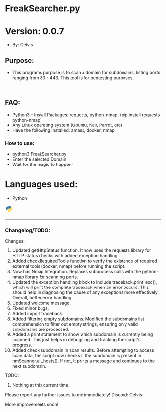 # FreakSearcher.py
# Version: 0.0.7
- By: Celvis

## Purpose:

- This programs purpose is to scan a domain for subdomains, listing ports ranging from 80 - 443. This tool is for pentesting purposes.
<br />

## FAQ:
- Python3 - Install Packages: requests, python-nmap. (pip install requests python-nmap)
- Any Linux operating system (Ubuntu, Kali, Parrot, etc)
- Have the following installed: amass, docker, nmap

### How to use:
- python3 FreakSearcher.py
- Enter the selected Domain
- Wait for the magic to happen~

# Languages used:
- Python
<img align="left" alt="Python" width="26px" src="https://raw.githubusercontent.com/devicons/devicon/master/icons/python/python-original.svg" style="padding-right:10px;" />

<br />
<br />

---

### Changelog/TODO:
Changes:
1. Updated getHttpStatus function. It now uses the requests library for HTTP status checks with added exception handling.
2. Added checkRequiredTools function to verify the existence of required external tools (docker, nmap) before running the script.
3. Now has Nmap Integration. Replaces subprocess calls with the python-nmap library for scanning ports.
4. Updated the exception handling block to include traceback.print_exc(), which will print the complete traceback when an error occurs. This should help in diagnosing the cause of any exceptions more effectively. Overall, better error handling.
5. Updated welcome message.
6. Fixed minor bugs.
7. Added import traceback.
8. Added filtering empty subdomains. Modified the subdomains list comprehension to filter out empty strings, ensuring only valid subdomains are processed.
9. Added a print statement to show which subdomain is currently being scanned. This just helps in debugging and tracking the script's progress.
10. Added check subdomain in scan results. Before attempting to access scan data, the script now checks if the subdomain is present in nmScanner.all_hosts(). If not, it prints a message and continues to the next subdomain.

TODO:
1. Nothing at this current time.

Please report any further issues to me immediately! Discord: Celvis

More improvements soon!
